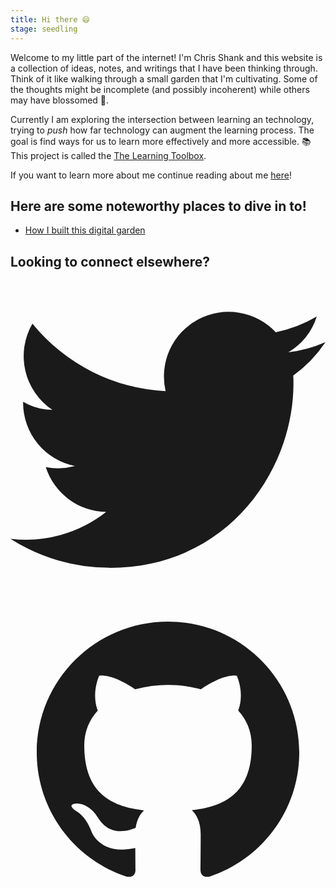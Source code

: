 ```yaml
---
title: Hi there 😄
stage: seedling
---
```


Welcome to my little part of the internet! I'm Chris Shank and this website is a collection of ideas, notes, and writings that I have been thinking through. Think of it like walking through a small garden that I'm cultivating. Some of the thoughts might be incomplete (and possibly incoherent) while others may have blossomed 🌺.

Currently I am exploring the intersection between learning an technology, trying to _push_ how far technology can augment the learning process. The goal is find ways for us to learn more effectively and more accessible. 📚 This project is called the [The Learning Toolbox](https://learningtoolbox.io).

If you want to learn more about me continue reading about me [here](/about)!

## Here are some noteworthy places to dive in to!

- [How I built this digital garden](/notes/how-i-built-this-digital-garden)

## Looking to connect elsewhere?

<div class="flex items-center flex-no-wrap space-x-2">
<a href="https://twitter.com/chrisshank23" class="hide-underline">
	<svg 
		viewBox="0 0 20 20"
		fill="currentColor"
		class="w-8 h-8 opacity-50 hover:text-indigo-300 focus:text-indigo-300 hover:opacity-100 focus:opacity-100"
	>
		<path
			d="M6.29 18.251c7.547 0 11.675-6.253 11.675-11.675 0-.178 0-.355-.012-.53A8.348 8.348 0 0020 3.92a8.19 8.19 0 01-2.357.646 4.118 4.118 0 001.804-2.27 8.224 8.224 0 01-2.605.996 4.107 4.107 0 00-6.993 3.743 11.65 11.65 0 01-8.457-4.287 4.106 4.106 0 001.27 5.477A4.073 4.073 0 01.8 7.713v.052a4.105 4.105 0 003.292 4.022 4.095 4.095 0 01-1.853.07 4.108 4.108 0 003.834 2.85A8.233 8.233 0 010 16.407a11.616 11.616 0 006.29 1.84"
		></path>
	</svg>
</a>

<a href="https://github.com/ChrisShank" class="hide-underline">
	<svg
		viewBox="0 0 24 24"
		fill="currentColor"
		class="w-8 h-8 opacity-50 hover:text-indigo-300 focus:text-indigo-300 hover:opacity-100 focus:opacity-100"
	>
		<path
			d="M12 2C6.477 2 2 6.463 2 11.97c0 4.404 2.865 8.14 6.839 9.458.5.092.682-.216.682-.48 0-.236-.008-.864-.013-1.695-2.782.602-3.369-1.337-3.369-1.337-.454-1.151-1.11-1.458-1.11-1.458-.908-.618.069-.606.069-.606 1.003.07 1.531 1.027 1.531 1.027.892 1.524 2.341 1.084 2.91.828.092-.643.35-1.083.636-1.332-2.22-.251-4.555-1.107-4.555-4.927 0-1.088.39-1.979 1.029-2.675-.103-.252-.446-1.266.098-2.638 0 0 .84-.268 2.75 1.022A9.606 9.606 0 0112 6.82c.85.004 1.705.114 2.504.336 1.909-1.29 2.747-1.022 2.747-1.022.546 1.372.202 2.386.1 2.638.64.696 1.028 1.587 1.028 2.675 0 3.83-2.339 4.673-4.566 4.92.359.307.678.915.678 1.846 0 1.332-.012 2.407-.012 2.734 0 .267.18.577.688.48C19.137 20.107 22 16.373 22 11.969 22 6.463 17.522 2 12 2z"
		></path>
	</svg>
</a>
</div>
